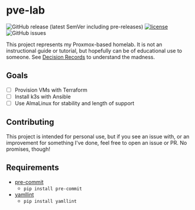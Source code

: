 # pve-lab

![GitHub release (latest SemVer including pre-releases)](https://img.shields.io/github/v/release/nwsmonster/pve-lab?include_prereleases)
[![license](https://img.shields.io/github/license/nwsmonster/pve-lab?logo=unlicense&logoColor=white)](https://unlicense.org/)
![GitHub issues](https://img.shields.io/github/issues-raw/nwsmonster/pve-lab)

This project represents my Proxmox-based homelab. It is not an instructional guide or tutorial, but hopefully can be of educational use to someone. See [Decision Records](DECISION_RECORDS.md) to understand the madness.

## Goals

- [ ] Provision VMs with Terraform
- [ ] Install k3s with Ansible
- [ ] Use AlmaLinux for stability and length of support

## Contributing

This project is intended for personal use, but if you see an issue with, or an improvement for something I've done, feel free to open an issue or  PR. No promises, though!

## Requirements

- [pre-commit](https://pre-commit.com/)
  - `pip install pre-commit`
- [yamllint](https://github.com/adrienverge/yamllint) 
  - `pip install yamllint`
